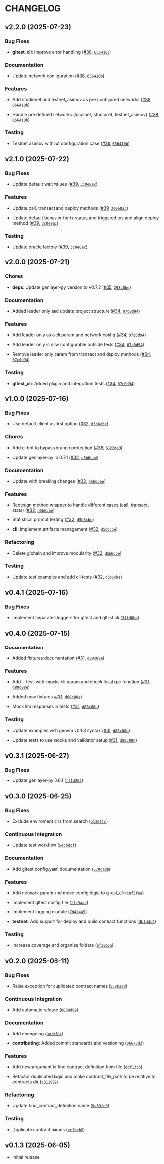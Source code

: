 # CHANGELOG

<!-- version list -->

## v2.2.0 (2025-07-23)

### Bug Fixes

- **gltest_cli**: Improve error handling
  ([#38](https://github.com/genlayerlabs/genlayer-testing-suite/pull/38),
  [`656410b`](https://github.com/genlayerlabs/genlayer-testing-suite/commit/656410be6bbaf0e3c389dc00e7578afd80e1285d))

### Documentation

- Update network configuration
  ([#38](https://github.com/genlayerlabs/genlayer-testing-suite/pull/38),
  [`656410b`](https://github.com/genlayerlabs/genlayer-testing-suite/commit/656410be6bbaf0e3c389dc00e7578afd80e1285d))

### Features

- Add studionet and testnet_asimov as pre configured networks
  ([#38](https://github.com/genlayerlabs/genlayer-testing-suite/pull/38),
  [`656410b`](https://github.com/genlayerlabs/genlayer-testing-suite/commit/656410be6bbaf0e3c389dc00e7578afd80e1285d))

- Handle pre defined networks (localnet, studionet, testnet_asimov)
  ([#38](https://github.com/genlayerlabs/genlayer-testing-suite/pull/38),
  [`656410b`](https://github.com/genlayerlabs/genlayer-testing-suite/commit/656410be6bbaf0e3c389dc00e7578afd80e1285d))

### Testing

- Testnet asimov without configuration case
  ([#38](https://github.com/genlayerlabs/genlayer-testing-suite/pull/38),
  [`656410b`](https://github.com/genlayerlabs/genlayer-testing-suite/commit/656410be6bbaf0e3c389dc00e7578afd80e1285d))


## v2.1.0 (2025-07-22)

### Bug Fixes

- Update default wait values ([#39](https://github.com/genlayerlabs/genlayer-testing-suite/pull/39),
  [`3c0e8ac`](https://github.com/genlayerlabs/genlayer-testing-suite/commit/3c0e8ac936a0ef3c96cbe3bd6f726792554a2521))

### Features

- Update call, transact and deploy methods
  ([#39](https://github.com/genlayerlabs/genlayer-testing-suite/pull/39),
  [`3c0e8ac`](https://github.com/genlayerlabs/genlayer-testing-suite/commit/3c0e8ac936a0ef3c96cbe3bd6f726792554a2521))

- Update default behavior for tx status and triggered txs and align deploy method
  ([#39](https://github.com/genlayerlabs/genlayer-testing-suite/pull/39),
  [`3c0e8ac`](https://github.com/genlayerlabs/genlayer-testing-suite/commit/3c0e8ac936a0ef3c96cbe3bd6f726792554a2521))

### Testing

- Update oracle factory ([#39](https://github.com/genlayerlabs/genlayer-testing-suite/pull/39),
  [`3c0e8ac`](https://github.com/genlayerlabs/genlayer-testing-suite/commit/3c0e8ac936a0ef3c96cbe3bd6f726792554a2521))


## v2.0.0 (2025-07-21)

### Chores

- **deps**: Update genlayer-py version to v0.7.2
  ([#35](https://github.com/genlayerlabs/genlayer-testing-suite/pull/35),
  [`298c0be`](https://github.com/genlayerlabs/genlayer-testing-suite/commit/298c0be4ff70844c3ffbdbeff1e3dcdcb221df7d))

### Documentation

- Added leader only and update project structure
  ([#34](https://github.com/genlayerlabs/genlayer-testing-suite/pull/34),
  [`07c0d94`](https://github.com/genlayerlabs/genlayer-testing-suite/commit/07c0d94b478b37a9566e6512b02517fcd0db5e51))

### Features

- Add leader only as a cli param and network config
  ([#34](https://github.com/genlayerlabs/genlayer-testing-suite/pull/34),
  [`07c0d94`](https://github.com/genlayerlabs/genlayer-testing-suite/commit/07c0d94b478b37a9566e6512b02517fcd0db5e51))

- Add leader only is now configurable outside tests
  ([#34](https://github.com/genlayerlabs/genlayer-testing-suite/pull/34),
  [`07c0d94`](https://github.com/genlayerlabs/genlayer-testing-suite/commit/07c0d94b478b37a9566e6512b02517fcd0db5e51))

- Remove leader only param from transact and deploy methods
  ([#34](https://github.com/genlayerlabs/genlayer-testing-suite/pull/34),
  [`07c0d94`](https://github.com/genlayerlabs/genlayer-testing-suite/commit/07c0d94b478b37a9566e6512b02517fcd0db5e51))

### Testing

- **gltest_cli**: Added plugin and integration tests
  ([#34](https://github.com/genlayerlabs/genlayer-testing-suite/pull/34),
  [`07c0d94`](https://github.com/genlayerlabs/genlayer-testing-suite/commit/07c0d94b478b37a9566e6512b02517fcd0db5e51))


## v1.0.0 (2025-07-16)

### Bug Fixes

- Use default client as first option
  ([#32](https://github.com/genlayerlabs/genlayer-testing-suite/pull/32),
  [`d5b6cbe`](https://github.com/genlayerlabs/genlayer-testing-suite/commit/d5b6cbe1eb3b25715f90bd7cd3d9263c41bf5b79))

### Chores

- Add ci bot to bypass branch protection
  ([#36](https://github.com/genlayerlabs/genlayer-testing-suite/pull/36),
  [`6322da0`](https://github.com/genlayerlabs/genlayer-testing-suite/commit/6322da023554b96fcd2a4801d273c7e79d0d2908))

- Update genlayer-py to 0.7.1
  ([#32](https://github.com/genlayerlabs/genlayer-testing-suite/pull/32),
  [`d5b6cbe`](https://github.com/genlayerlabs/genlayer-testing-suite/commit/d5b6cbe1eb3b25715f90bd7cd3d9263c41bf5b79))

### Documentation

- Update with breaking changes
  ([#32](https://github.com/genlayerlabs/genlayer-testing-suite/pull/32),
  [`d5b6cbe`](https://github.com/genlayerlabs/genlayer-testing-suite/commit/d5b6cbe1eb3b25715f90bd7cd3d9263c41bf5b79))

### Features

- Redesign method wrapper to handle different cases (call, transact, stats)
  ([#32](https://github.com/genlayerlabs/genlayer-testing-suite/pull/32),
  [`d5b6cbe`](https://github.com/genlayerlabs/genlayer-testing-suite/commit/d5b6cbe1eb3b25715f90bd7cd3d9263c41bf5b79))

- Statistical prompt testing ([#32](https://github.com/genlayerlabs/genlayer-testing-suite/pull/32),
  [`d5b6cbe`](https://github.com/genlayerlabs/genlayer-testing-suite/commit/d5b6cbe1eb3b25715f90bd7cd3d9263c41bf5b79))

- **cli**: Implement artifacts management
  ([#32](https://github.com/genlayerlabs/genlayer-testing-suite/pull/32),
  [`d5b6cbe`](https://github.com/genlayerlabs/genlayer-testing-suite/commit/d5b6cbe1eb3b25715f90bd7cd3d9263c41bf5b79))

### Refactoring

- Delete glchain and improve modularity
  ([#32](https://github.com/genlayerlabs/genlayer-testing-suite/pull/32),
  [`d5b6cbe`](https://github.com/genlayerlabs/genlayer-testing-suite/commit/d5b6cbe1eb3b25715f90bd7cd3d9263c41bf5b79))

### Testing

- Update test examples and add cli tests
  ([#32](https://github.com/genlayerlabs/genlayer-testing-suite/pull/32),
  [`d5b6cbe`](https://github.com/genlayerlabs/genlayer-testing-suite/commit/d5b6cbe1eb3b25715f90bd7cd3d9263c41bf5b79))


## v0.4.1 (2025-07-16)

### Bug Fixes

- Implement separated loggers for gltest and gltest cli
  ([`3ffd6bd`](https://github.com/genlayerlabs/genlayer-testing-suite/commit/3ffd6bd92fbafdca70f10627d2b29e68159df4e8))


## v0.4.0 (2025-07-15)

### Documentation

- Added fixtures documentation
  ([#31](https://github.com/genlayerlabs/genlayer-testing-suite/pull/31),
  [`d80c88e`](https://github.com/genlayerlabs/genlayer-testing-suite/commit/d80c88ed5d3ac56dee32dba235015795306afd9b))

### Features

- Add --test-with-mocks cli param and check local rpc function
  ([#31](https://github.com/genlayerlabs/genlayer-testing-suite/pull/31),
  [`d80c88e`](https://github.com/genlayerlabs/genlayer-testing-suite/commit/d80c88ed5d3ac56dee32dba235015795306afd9b))

- Added new fixtures ([#31](https://github.com/genlayerlabs/genlayer-testing-suite/pull/31),
  [`d80c88e`](https://github.com/genlayerlabs/genlayer-testing-suite/commit/d80c88ed5d3ac56dee32dba235015795306afd9b))

- Mock llm responses in tests
  ([#31](https://github.com/genlayerlabs/genlayer-testing-suite/pull/31),
  [`d80c88e`](https://github.com/genlayerlabs/genlayer-testing-suite/commit/d80c88ed5d3ac56dee32dba235015795306afd9b))

### Testing

- Update examples with genvm v0.1.3 syntax
  ([#31](https://github.com/genlayerlabs/genlayer-testing-suite/pull/31),
  [`d80c88e`](https://github.com/genlayerlabs/genlayer-testing-suite/commit/d80c88ed5d3ac56dee32dba235015795306afd9b))

- Update tests to use mocks and validator setup
  ([#31](https://github.com/genlayerlabs/genlayer-testing-suite/pull/31),
  [`d80c88e`](https://github.com/genlayerlabs/genlayer-testing-suite/commit/d80c88ed5d3ac56dee32dba235015795306afd9b))


## v0.3.1 (2025-06-27)

### Bug Fixes

- Update genlayer-py 0.6.1
  ([`ff1d262`](https://github.com/genlayerlabs/genlayer-testing-suite/commit/ff1d2620cf5da3dd3ea4ef3209950b3bdbcb6148))


## v0.3.0 (2025-06-25)

### Bug Fixes

- Exclude enviroment dirs from search
  ([`b136ffc`](https://github.com/genlayerlabs/genlayer-testing-suite/commit/b136ffc9246e265c06014e8452e41b983f58b490))

### Continuous Integration

- Update test workflow
  ([`5ecbdcf`](https://github.com/genlayerlabs/genlayer-testing-suite/commit/5ecbdcfee9096051641c07f6ddf68ec13b5b854e))

### Documentation

- Add gltest.config.yaml documentation
  ([`579ca0b`](https://github.com/genlayerlabs/genlayer-testing-suite/commit/579ca0b1b78ee11561643fa9228a3dd546219e93))

### Features

- Add network param and move config logic to gltest_cli
  ([`c8f5fea`](https://github.com/genlayerlabs/genlayer-testing-suite/commit/c8f5fea511e187c563bc357a2548ce8710868ffb))

- Implement gltest config file
  ([`ffc9aac`](https://github.com/genlayerlabs/genlayer-testing-suite/commit/ffc9aac19e7555cd4ce399133746f3f3221822d4))

- Implement logging module
  ([`7d4b4a5`](https://github.com/genlayerlabs/genlayer-testing-suite/commit/7d4b4a50a334dd3ba9e4ab2225938c16ee6dea0f))

- **testnet**: Add support for deploy and build contract functions
  ([`4bfd4c9`](https://github.com/genlayerlabs/genlayer-testing-suite/commit/4bfd4c95fa41a499e70baf65b14a8b58ebeec4c3))

### Testing

- Increase coverage and organize folders
  ([`bf3052a`](https://github.com/genlayerlabs/genlayer-testing-suite/commit/bf3052af17668a7da1bde34dce3631149365789a))


## v0.2.0 (2025-06-11)

### Bug Fixes

- Raise exception for duplicated contract names
  ([`558baad`](https://github.com/genlayerlabs/genlayer-testing-suite/commit/558baadd508b39de22b74c5e86bda543a21e77dd))

### Continuous Integration

- Add automatic release
  ([`0038d99`](https://github.com/genlayerlabs/genlayer-testing-suite/commit/0038d999aa1da522ee86faccf4b95298397a2cdc))

### Documentation

- Add changelog
  ([`002bf61`](https://github.com/genlayerlabs/genlayer-testing-suite/commit/002bf61eaec4eba52766525fd022890691bbc87e))

- **contributing**: Added commit standards and versioning
  ([`06677d3`](https://github.com/genlayerlabs/genlayer-testing-suite/commit/06677d3e2b4f7f951ba1280b80b6e6a8222d0f5f))

### Features

- Add new argument to find contract definition from file
  ([`ddf13c6`](https://github.com/genlayerlabs/genlayer-testing-suite/commit/ddf13c663cead972e69ecd4adf9b75aef6198e05))

- Refactor duplicated logic and make contract_file_path to be relative to contracts dir
  ([`c811939`](https://github.com/genlayerlabs/genlayer-testing-suite/commit/c811939fa1609f2881b056771d4ad38cc1f149de))

### Refactoring

- Update find_contract_definition name
  ([`9a59fc9`](https://github.com/genlayerlabs/genlayer-testing-suite/commit/9a59fc9c845629dddfbe9759adc174c7f73d0dad))

### Testing

- Duplicate contract names
  ([`ecfbcb5`](https://github.com/genlayerlabs/genlayer-testing-suite/commit/ecfbcb56be13eb51d7d7ddbaa042ed83b56355cd))


## v0.1.3 (2025-06-05)

- Initial release
